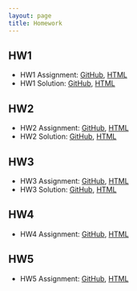 ```yaml
---
layout: page
title: Homework
---
```



## HW1

* HW1 Assignment: [GitHub](https://github.com/datasciencelabs/2016/tree/master/homework/HW1), [HTML](html/hw1-problems.html)
* HW1 Solution: [GitHub](https://github.com/datasciencelabs/2016/tree/master/homework/HW1), [HTML](html/hw1-solution.html)

## HW2

* HW2 Assignment: [GitHub](https://github.com/datasciencelabs/2016/tree/master/homework/HW2), [HTML](html/hw2-problems.html)
* HW2 Solution: [GitHub](https://github.com/datasciencelabs/2016/tree/master/homework/HW2), [HTML](html/HW2-solution.html)

## HW3

* HW3 Assignment: [GitHub](https://github.com/datasciencelabs/2016/tree/master/homework/HW3), [HTML](html/hw3-problems.html)
* HW3 Solution: [GitHub](https://github.com/datasciencelabs/2016/tree/master/homework/HW3), [HTML](html/hw3-solution.html)

## HW4

* HW4 Assignment: [GitHub](https://github.com/datasciencelabs/2016/tree/master/homework/HW4), [HTML](html/hw4-problems.html)

## HW5

* HW5 Assignment: [GitHub](https://github.com/datasciencelabs/2016/tree/master/homework/HW5), [HTML](html/hw5-problems.html)
